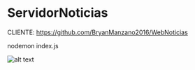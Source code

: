 # ServidorNoticias
CLIENTE: https://github.com/BryanManzano2016/WebNoticias

nodemon index.js

![alt text](https://github.com/BryanManzano2016/ServidorNoticias/tree/master/repositorio/github1.jpg)

